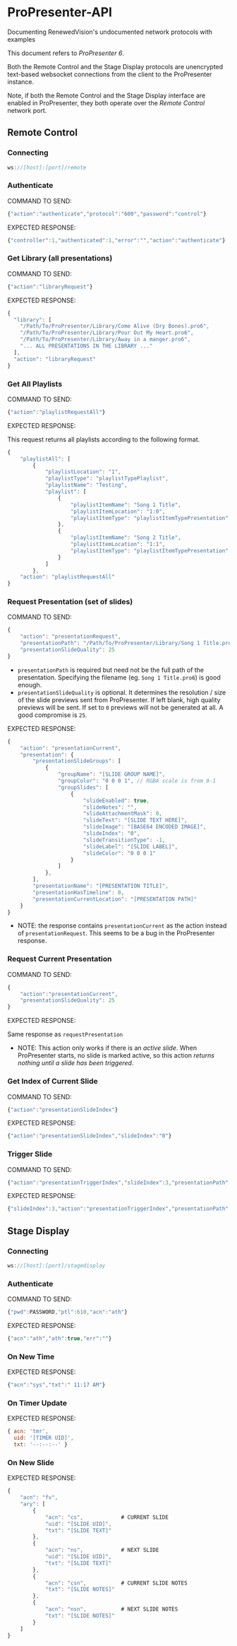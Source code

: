 # ProPresenter-API
Documenting RenewedVision's undocumented network protocols with examples

This document refers to *ProPresenter 6*.

Both the Remote Control and the Stage Display protocols are unencrypted text-based websocket connections from the client to the ProPresenter instance.

Note, if both the Remote Control and the Stage Display interface are enabled in ProPresenter, they both operate over the *Remote Control* network port.

## Remote Control


### Connecting

```javascript
ws://[host]:[port]/remote
```

### Authenticate

COMMAND TO SEND:

```javascript
{"action":"authenticate","protocol":"600","password":"control"}
```
EXPECTED RESPONSE:

```javascript
{"controller":1,"authenticated":1,"error":"","action":"authenticate"}
```

### Get Library (all presentations)

COMMAND TO SEND:

```javascript
{"action":"libraryRequest"}
```

EXPECTED RESPONSE:

```javascript
{
  "library": [
    "/Path/To/ProPresenter/Library/Come Alive (Dry Bones).pro6",
    "/Path/To/ProPresenter/Library/Pour Out My Heart.pro6",
    "/Path/To/ProPresenter/Library/Away in a manger.pro6",
	"... ALL PRESENTATIONS IN THE LIBRARY ..."
  ],
  "action": "libraryRequest"
}
```

### Get All Playlists

COMMAND TO SEND:

```javascript
{"action":"playlistRequestAll"}
```

EXPECTED RESPONSE:

This request returns all playlists according to the following format.

```javascript
{
    "playlistAll": [
        {
            "playlistLocation": "1",
            "playlistType": "playlistTypePlaylist",
            "playlistName": "Testing",
            "playlist": [
                {
                    "playlistItemName": "Song 1 Title",
                    "playlistItemLocation": "1:0",
                    "playlistItemType": "playlistItemTypePresentation"
                },
                {
                    "playlistItemName": "Song 2 Title",
                    "playlistItemLocation": "1:1",
                    "playlistItemType": "playlistItemTypePresentation"
                }
            ]
        },
    "action": "playlistRequestAll"
}
```

### Request Presentation (set of slides)

COMMAND TO SEND:

```javascript
{
    "action": "presentationRequest",
    "presentationPath": "/Path/To/ProPresenter/Library/Song 1 Title.pro6",
    "presentationSlideQuality": 25
}
```

* `presentationPath` is required but need not be the full path of the presentation. Specifying the filename (eg. `Song 1 Title.pro6`) is good enough.
* `presentationSlideQuality` is optional. It determines the resolution / size of the slide previews sent from ProPresenter. If left blank, high quality previews will be sent. If set to `0` previews will not be generated at all. A good compromise is `25`.

EXPECTED RESPONSE:

```javascript
{
    "action": "presentationCurrent",
    "presentation": {
        "presentationSlideGroups": [
            {
                "groupName": "[SLIDE GROUP NAME]",
                "groupColor": "0 0 0 1", // RGBA scale is from 0-1
                "groupSlides": [
                    {
                        "slideEnabled": true,
                        "slideNotes": "",
                        "slideAttachmentMask": 0,
                        "slideText": "[SLIDE TEXT HERE]",
                        "slideImage": "[BASE64 ENCODED IMAGE]",
                        "slideIndex": "0",
                        "slideTransitionType": -1,
                        "slideLabel": "[SLIDE LABEL]",
                        "slideColor": "0 0 0 1"
                    }
                ]
            },
        ],
        "presentationName": "[PRESENTATION TITLE]",
        "presentationHasTimeline": 0,
        "presentationCurrentLocation": "[PRESENTATION PATH]"
    }
}
```

* NOTE: the response contains `presentationCurrent` as the action instead of `presentationRequest`. This seems to be a bug in the ProPresenter response.

### Request Current Presentation

COMMAND TO SEND:

```javascript
{
	"action":"presentationCurrent",
    "presentationSlideQuality": 25
}
```

EXPECTED RESPONSE:

Same response as `requestPresentation`

* NOTE: This action only works if there is an *active slide*. When ProPresenter starts, no slide is marked active, so this action *returns nothing until a slide has been triggered*.


### Get Index of Current Slide

COMMAND TO SEND:

```javascript
{"action":"presentationSlideIndex"}
```
EXPECTED RESPONSE:

```javascript
{"action":"presentationSlideIndex","slideIndex":"0"}
```

### Trigger Slide

COMMAND TO SEND:

```javascript
{"action":"presentationTriggerIndex","slideIndex":3,"presentationPath":"[PRESENTATION PATH]"}
```

EXPECTED RESPONSE:

```javascript
{"slideIndex":3,"action":"presentationTriggerIndex","presentationPath":"[PRESENTATION PATH]"}
```


## Stage Display

### Connecting

```javascript
ws://[host]:[port]/stagedisplay
```

### Authenticate

COMMAND TO SEND:

```javascript
{"pwd":PASSWORD,"ptl":610,"acn":"ath"}
```

EXPECTED RESPONSE:

```javascript
{"acn":"ath","ath":true,"err":""}
```

### On New Time

EXPECTED RESPONSE:

```javascript
{"acn":"sys","txt":" 11:17 AM"}
```

### On Timer Update

EXPECTED RESPONSE:

```javascript
{ acn: 'tmr',
  uid: '[TIMER UID]',
  txt: '--:--:--' }
```

### On New Slide

EXPECTED RESPONSE:

```javascript
{
	"acn": "fv",
	"ary": [
		{
			"acn": "cs",			# CURRENT SLIDE
			"uid": "[SLIDE UID]",
			"txt": "[SLIDE TEXT]"
		},
		{
			"acn": "ns",			# NEXT SLIDE
			"uid": "[SLIDE UID]",
			"txt": "[SLIDE TEXT]"
		},
		{
			"acn": "csn",			# CURRENT SLIDE NOTES
			"txt": "[SLIDE NOTES]"
		},
		{
			"acn": "nsn",			# NEXT SLIDE NOTES
			"txt": "[SLIDE NOTES]"
		}
	]
}
```
